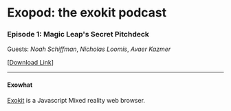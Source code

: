 # Exopod: the exokit podcast

### Episode 1: Magic Leap's Secret Pitchdeck

Guests: _Noah Schiffman_, _Nicholas Loomis_, _Avaer Kazmer_

[[Download Link](https://cdn.rawgit.com/webmixedreality/exopod/d1ea0211/exopod-1.mp3)]

---
#### Exowhat
[Exokit](https://github.com/webmixedreality/exokit) is a Javascript Mixed reality web browser.
